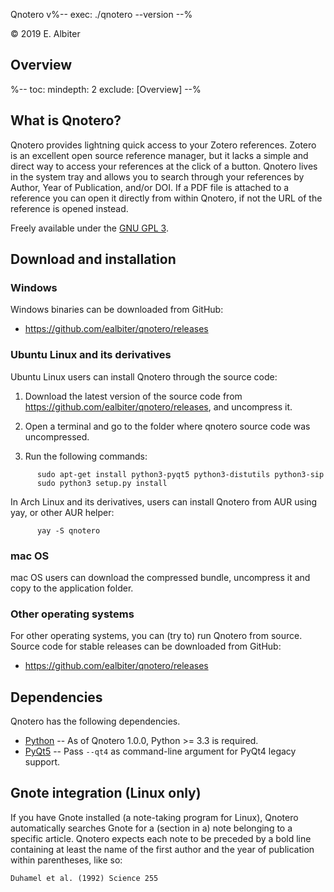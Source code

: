 Qnotero v%-- exec: ./qnotero --version --%

&copy; 2019 E. Albiter

## Overview

%--
toc:
 mindepth: 2
 exclude: [Overview]
--%
## What is Qnotero?

Qnotero provides lightning quick access to your Zotero references. Zotero is an excellent open source reference manager, but it lacks a simple and direct way to access your references at the click of a button. Qnotero lives in the system tray and allows you to search through your references by Author, Year of Publication, and/or DOI. If a PDF file is attached to a reference you can open it directly from within Qnotero, if not the URL of the reference is opened instead.

Freely available under the [GNU GPL 3](http://www.gnu.org/copyleft/gpl.html).

## Download and installation

### Windows

Windows binaries can be downloaded from GitHub:

- <https://github.com/ealbiter/qnotero/releases>

### Ubuntu Linux and its derivatives
Ubuntu Linux users can install Qnotero through the source code:

1. Download the latest version of the source code from <https://github.com/ealbiter/qnotero/releases>, and uncompress it.

2. Open a terminal and go to the folder where qnotero source code was uncompressed.

3. Run the following commands:

```
      sudo apt-get install python3-pyqt5 python3-distutils python3-sip
      sudo python3 setup.py install
```

In Arch Linux and its derivatives, users can install Qnotero from AUR using yay, or other AUR helper:
```
      yay -S qnotero
```

### mac OS

mac OS users can download the compressed bundle, uncompress it and copy to the application folder.

### Other operating systems

For other operating systems, you can (try to) run Qnotero from source. Source code for stable releases can be downloaded from GitHub:

- <https://github.com/ealbiter/qnotero/releases>

## Dependencies

Qnotero has the following dependencies.

- [Python] -- As of Qnotero 1.0.0, Python >= 3.3 is required.
- [PyQt5] -- Pass `--qt4` as command-line argument for PyQt4 legacy support.

## Gnote integration (Linux only)

If you have Gnote installed (a note-taking program for Linux), Qnotero automatically searches Gnote for a (section in a) note belonging to a specific article. Qnotero expects each note to be preceded by a bold line containing at least the name of the first author and the year of publication within parentheses, like so:

    Duhamel et al. (1992) Science 255

[python]: https://www.python.org/
[PyQt5]: http://www.riverbankcomputing.co.uk/software/pyqt/download

